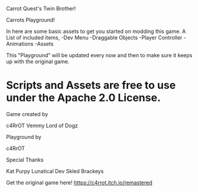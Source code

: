 Carrot Quest's Twin Brother!


Carrots Playground!

In here are some basic assets to get you started on modding this game.
A List of included items,
-Dev Menu
-Draggable Objects
-Player Controller
-Animations
-Assets

This "Playground" will be updated every now and then to make sure it keeps up with the original game. 

Scripts and Assets are free to use under the Apache 2.0 License.
================================================================

Game created by

c4RrOT 
Vemmy
Lord of Dogz

Playground by

c4RrOT


Special Thanks

Kat Purpy
Lunatical Dev
Skled
Brackeys

Get the original game here!
https://c4rrot.itch.io/remastered